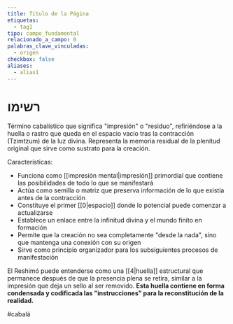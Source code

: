 ```yaml
---
title: Titulo de la Página
etiquetas:
  - tag1
tipo: campo_fundamental
relacionado_a_campo: 0
palabras_clave_vinculadas:
  - origen
checkbox: false
aliases:
  - alias1
---
```


#  רשימו

Término cabalístico que significa "impresión" o "residuo", refiriéndose a la huella o rastro que queda en el espacio vacío tras la contracción (Tzimtzum) de la luz divina. Representa la memoria residual de la plenitud original que sirve como sustrato para la creación.

Características:
- Funciona como [[impresión mental|impresión]] primordial que contiene las posibilidades de todo lo que se manifestará
- Actúa como semilla o matriz que preserva información de lo que existía antes de la contracción
- Constituye el primer [[0|espacio]] donde lo potencial puede comenzar a actualizarse
- Establece un enlace entre la infinitud divina y el mundo finito en formación
- Permite que la creación no sea completamente "desde la nada", sino que mantenga una conexión con su origen
- Sirve como principio organizador para los subsiguientes procesos de manifestación

El Reshimó puede entenderse como una [[4|huella]] estructural que permanece después de que la presencia plena se retira, similar a la impresión que deja un sello al ser removido. **Esta huella contiene en forma condensada y codificada las "instrucciones" para la reconstitución de la realidad.**

#cabalá
